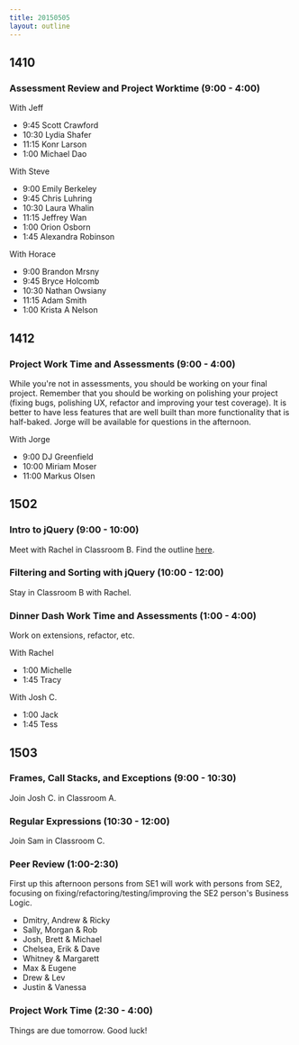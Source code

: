 ```yaml
---
title: 20150505
layout: outline
---
```


## 1410

### Assessment Review and Project Worktime (9:00 - 4:00)

With Jeff

* 9:45 Scott Crawford
* 10:30 Lydia Shafer
* 11:15 Konr Larson
* 1:00 Michael Dao

With Steve

* 9:00 Emily Berkeley
* 9:45 Chris Luhring
* 10:30 Laura Whalin
* 11:15 Jeffrey Wan
* 1:00 Orion Osborn
* 1:45 Alexandra Robinson

With Horace

* 9:00 Brandon Mrsny
* 9:45 Bryce Holcomb
* 10:30 Nathan Owsiany
* 11:15 Adam Smith
* 1:00 Krista A Nelson

## 1412

### Project Work Time and Assessments (9:00 - 4:00)

While you're not in assessments, you should be working on your final project. Remember that you should be working on polishing your project (fixing bugs, polishing UX, refactor and improving your test coverage). It is better to have less features that are well built than more functionality that is half-baked. Jorge will be available for questions in the afternoon.

With Jorge

* 9:00 DJ Greenfield
* 10:00 Miriam Moser
* 11:00 Markus Olsen

## 1502

### Intro to jQuery (9:00 - 10:00)

Meet with Rachel in Classroom B. Find the outline [here](https://github.com/turingschool/lesson_plans/blob/master/ruby_02-web_applications_with_ruby/introduction_to_jquery.markdown).

### Filtering and Sorting with jQuery (10:00 - 12:00)

Stay in Classroom B with Rachel.

### Dinner Dash Work Time and Assessments (1:00 - 4:00)

Work on extensions, refactor, etc.

With Rachel

* 1:00 Michelle
* 1:45 Tracy

With Josh C.

* 1:00 Jack
* 1:45 Tess

## 1503

### Frames, Call Stacks, and Exceptions (9:00 - 10:30)

Join Josh C. in Classroom A.

### Regular Expressions (10:30 - 12:00)

Join Sam in Classroom C.

### Peer Review (1:00-2:30)

First up this afternoon persons from SE1 will work with persons from SE2, focusing on fixing/refactoring/testing/improving
the SE2 person's Business Logic.

* Dmitry, Andrew & Ricky
* Sally, Morgan & Rob
* Josh, Brett & Michael
* Chelsea, Erik & Dave
* Whitney & Margarett
* Max & Eugene
* Drew & Lev
* Justin & Vanessa

### Project Work Time (2:30 - 4:00)

Things are due tomorrow. Good luck!
